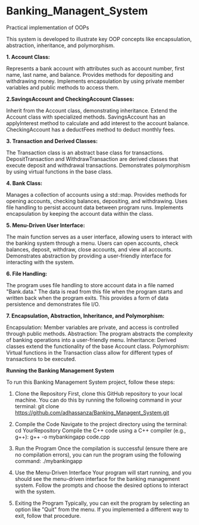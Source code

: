 # Banking_Managent_System
Practical implementation of OOPs

This system is developed to illustrate key OOP concepts like encapsulation, abstraction, inheritance, and polymorphism.

**1. Account Class:**

Represents a bank account with attributes such as account number, first name, last name, and balance.
Provides methods for depositing and withdrawing money.
Implements encapsulation by using private member variables and public methods to access them.

**2.SavingsAccount and CheckingAccount Classes:**

Inherit from the Account class, demonstrating inheritance.
Extend the Account class with specialized methods.
SavingsAccount has an applyInterest method to calculate and add interest to the account balance.
CheckingAccount has a deductFees method to deduct monthly fees.

**3. Transaction and Derived Classes:**

The Transaction class is an abstract base class for transactions.
DepositTransaction and WithdrawTransaction are derived classes that execute deposit and withdrawal transactions.
Demonstrates polymorphism by using virtual functions in the base class.

**4. Bank Class:**

Manages a collection of accounts using a std::map.
Provides methods for opening accounts, checking balances, depositing, and withdrawing.
Uses file handling to persist account data between program runs.
Implements encapsulation by keeping the account data within the class.

**5. Menu-Driven User Interface:**

The main function serves as a user interface, allowing users to interact with the banking system through a menu.
Users can open accounts, check balances, deposit, withdraw, close accounts, and view all accounts.
Demonstrates abstraction by providing a user-friendly interface for interacting with the system.

**6. File Handling:**

The program uses file handling to store account data in a file named "Bank.data."
The data is read from this file when the program starts and written back when the program exits.
This provides a form of data persistence and demonstrates file I/O.

**7. Encapsulation, Abstraction, Inheritance, and Polymorphism:**

Encapsulation: Member variables are private, and access is controlled through public methods.
Abstraction: The program abstracts the complexity of banking operations into a user-friendly menu.
Inheritance: Derived classes extend the functionality of the base Account class.
Polymorphism: Virtual functions in the Transaction class allow for different types of transactions to be executed.

**Running the Banking Management System**

To run this Banking Management System project, follow these steps:

1. Clone the Repository
First, clone this GitHub repository to your local machine. You can do this by running the following command in your terminal:
git clone https://github.com/adhassanza/Banking_Managent_System.git

2. Compile the Code
Navigate to the project directory using the terminal:
cd YourRepository
Compile the C++ code using a C++ compiler (e.g., g++):
g++ -o mybankingapp code.cpp

3. Run the Program
Once the compilation is successful (ensure there are no compilation errors), you can run the program using the following command:
./mybankingapp

4. Use the Menu-Driven Interface
Your program will start running, and you should see the menu-driven interface for the banking management system. Follow the prompts and choose the desired options to interact with the system.

5. Exiting the Program
Typically, you can exit the program by selecting an option like "Quit" from the menu. If you implemented a different way to exit, follow that procedure.
